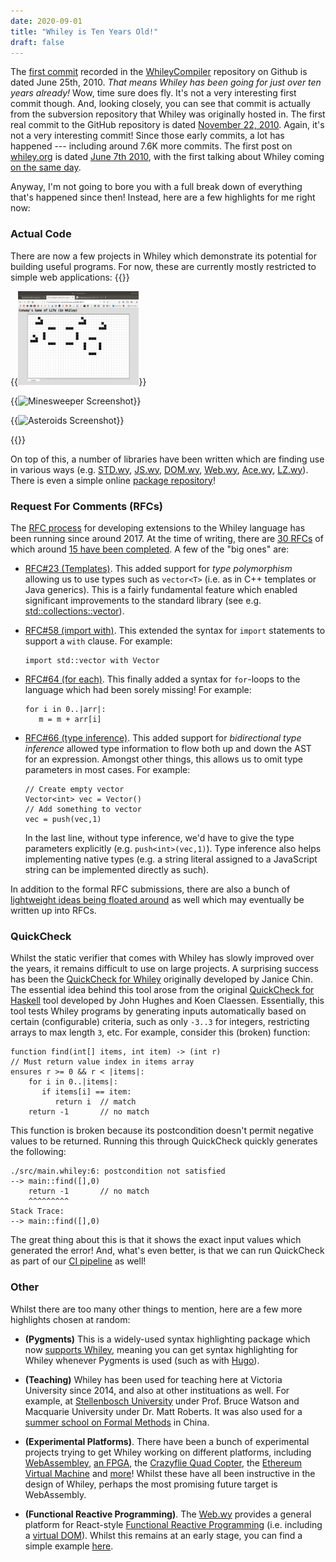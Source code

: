 ```yaml
---
date: 2020-09-01
title: "Whiley is Ten Years Old!"
draft: false
---
```


The [first commit](https://github.com/Whiley/WhileyCompiler/commit/0529dcf296877b89f0ddca2c942daff4a5e72429) recorded in the [WhileyCompiler](https://github.com/Whiley/WhileyCompiler) repository on Github is dated June 25th, 2010.  *That means Whiley has been going for just over ten years already!*  Wow, time sure does fly.  It's not a very interesting first commit though.  And, looking closely, you can see that commit is actually from the subversion repository that Whiley was originally hosted in.  The first real commit to the GitHub repository is dated [November 22, 2010](https://github.com/Whiley/WhileyCompiler/commit/63cb03b19b357757660b15058919c29f08fba3e5).  Again, it's not a very interesting commit!  Since those early commits, a lot has happened --- including around 7.6K more commits.  The first post on [whiley.org](http://whiley.org) is dated [June 7th 2010](http://whiley.org/2010/06/07/software-engineering-disasters-video/), with the first talking about Whiley coming [on the same day](http://whiley.org/2010/06/07/wjc-status-update/).

Anyway, I'm not going to bore you with a full break down of everything that's happened since then!  Instead, here are a few highlights for me right now:

### Actual Code

There are now a few projects in Whiley which demonstrate its potential for building useful programs.  For now, these are currently mostly restricted to simple web applications:
{{<showcase>}}

{{<img class="text-center" title="(Game of Life)" src="https://raw.githubusercontent.com/DavePearce/Conway.wy/master/assets/conway.png" height="150px" alt="Game of Life Screenshot" link="https://github.com/DavePearce/Conway.wy">}}

{{<img class="text-center" title="(Minesweeper)" src="https://raw.githubusercontent.com/DavePearce/Minesweeper.wy/master/assets/screenshot.png" height="150px" alt="Minesweeper Screenshot" link="https://github.com/DavePearce/Minesweeper.wy/">}}

{{<img class="text-center" title="(Asteroids)" src="https://raw.githubusercontent.com/DavePearce/Asteroids.wy/master/assets/asteroids.png" height="150px" alt="Asteroids Screenshot" link="https://github.com/DavePearce/Asteroids.wy/">}}

{{</showcase>}}

On top of this, a number of libraries have been written which are finding use in various ways (e.g. [STD.wy](https://github.com/Whiley/STD.wy), [JS.wy](https://github.com/Whiley/JS.wy), [DOM.wy](https://github.com/Whiley/DOM.wy), [Web.wy](https://github.com/DavePearce/Web.wy), [Ace.wy](https://github.com/DavePearce/Ace.wy), [LZ.wy](https://github.com/DavePearce/LZ.wy)).  There is even a simple online [package repository](https://github.com/Whiley/Repository)!

### Request For Comments (RFCs)

The [RFC process](https://github.com/Whiley/RFCs/) for developing extensions to the Whiley language has been running since around 2017.  At the time of writing, there are [30 RFCs](https://github.com/Whiley/RFCs/tree/master/text) of which around [15 have been completed](https://github.com/Whiley/WhileyCompiler/projects/9).  A few of the "big ones" are:

* [RFC#23 (Templates)](https://github.com/Whiley/RFCs/blob/master/text/0023-templates.md).  This added support for _type polymorphism_ allowing us to use types such as `vector<T>` (i.e. as in C++ templates or Java generics).  This is a fairly fundamental feature which enabled significant improvements to the standard library (see e.g. [std::collections::vector](https://github.com/Whiley/STD.wy/blob/develop/src/whiley/std/collections/vector.whiley)).

* [RFC#58 (import with)](https://github.com/Whiley/RFCs/blob/master/text/0058-importwith.md).  This extended the syntax for `import` statements to support a `with` clause.  For example:
  ```whiley
  import std::vector with Vector
  ```

* [RFC#64 (for each)](https://github.com/Whiley/RFCs/blob/master/text/0063-foreach.md).  This finally added a syntax for `for`-loops to the language which had been sorely missing!  For example:
  ```whiley
  for i in 0..|arr|:
     m = m + arr[i]
  ```

* [RFC#66 (type inference)](https://github.com/Whiley/RFCs/blob/master/text/0066-type-inference.md).  This added support for _bidirectional type inference_ allowed type information to flow both up and down the AST for an expression.  Amongst other things, this allows us to omit type parameters in most cases.  For example:
  ```whiley
  // Create empty vector
  Vector<int> vec = Vector()
  // Add something to vector
  vec = push(vec,1)
  ```
  
   In the last line, without type inference, we'd have to give the type parameters explicitly (e.g. `push<int>(vec,1)`).  Type inference also helps implementing native types (e.g. a string literal assigned to a JavaScript string can be implemented directly as such).

In addition to the formal RFC submissions, there are also a bunch of [lightweight ideas being floated around](https://github.com/Whiley/RFCs/issues) as well which may eventually be written up into RFCs.

### QuickCheck

Whilst the static verifier that comes with Whiley has slowly improved over the years, it remains difficult to use on large projects.  A surprising success has been the [QuickCheck for Whiley](https://whileydave.com/publications/chin18_engr489/) originally developed by Janice Chin.  The essential idea behind this tool arose from the original [QuickCheck for Haskell](https://en.wikipedia.org/wiki/QuickCheck) tool developed by John Hughes and Koen Claessen.  Essentially, this tool tests Whiley programs by generating inputs automatically based on certain (configurable) criteria, such as only `-3..3` for integers, restricting arrays to max length `3`, etc.  For example, consider this (broken) function:

```whiley
function find(int[] items, int item) -> (int r)
// Must return value index in items array
ensures r >= 0 && r < |items|:
    for i in 0..|items|:
       if items[i] == item:
          return i  // match
    return -1       // no match
```

This function is broken because its postcondition doesn't permit negative values to be returned.  Running this through QuickCheck quickly generates the following:

```
./src/main.whiley:6: postcondition not satisfied
--> main::find([],0)
    return -1       // no match
    ^^^^^^^^^
Stack Trace:
--> main::find([],0)
```

The great thing about this is that it shows the exact input values which generated the error!  And, what's even better, is that we can run QuickCheck as part of our [CI pipeline](https://github.com/marketplace/actions/whiley-build-action) as well!

### Other

Whilst there are too many other things to mention, here are a few more highlights chosen at random:

* **(Pygments)** This is a widely-used syntax highlighting package which now [supports Whiley](https://pygments.org/languages/), meaning you can get syntax highlighting for Whiley whenever Pygments is used (such as with [Hugo](https://gohugo.io)).

* **(Teaching)** Whiley has been used for teaching here at Victoria University since 2014, and also at other instituations as well.  For example, at [Stellenbosch University](https://www.sun.ac.za/english/Lists/news/DispForm.aspx?ID=4970) under Prof. Bruce Watson and Macquarie University under Dr. Matt Roberts.  It was also used for a [summer school on Formal Methods](https://link.springer.com/book/10.1007/978-3-030-17601-3) in China.

* **(Experimental Platforms)**.  There have been a bunch of experimental projects trying to get Whiley working on different platforms, including [WebAssembley](http://localhost:1313/publications/kumar19_engr489), [an FPGA](http://localhost:1313/publications/ppp18_vmil), the [Crazyflie Quad Copter](http://localhost:1313/publications/stevens14_engr489), the [Ethereum Virtual Machine](http://localhost:1313/publications/kumar19_engr489) and [more](http://localhost:1313/publications/ruarus13_engr489)!  Whilst these have all been instructive in the design of Whiley, perhaps the most promising future target is WebAssembly.

* **(Functional Reactive Programming)**.  The [Web.wy](https://github.com/DavePearce/Web.wy) provides a general platform for React-style [Functional Reactive Programming](https://en.wikipedia.org/wiki/Functional_reactive_programming) (i.e. including a [virtual DOM](https://en.wikipedia.org/wiki/React_(web_framework)#Virtual_DOM)).  Whilst this remains at an early stage, you can find a simple example [here](https://github.com/DavePearce/WebCalc.wy).

